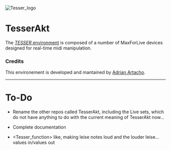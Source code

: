 ![Tesser_logo](https://docs.google.com/drawings/d/e/2PACX-1vT26NziYMaLrGHlvNspiJ9dOjXR6hZyVxrGwfkgV1MwvMTWtAWh5ZUqMsit5gSllXemcGajjddqfqnc/pub?w=131&h=129)

# TesserAkt

The [*TESSER* environment](https://bitbucket.org/AdrianArtacho/tesserakt/src/master/) is composed of a number of MaxForLive devices designed for real-time midi manipulation. 

### Credits

This environement is developed and mantained by [Adrian Artacho](https://bitbucket.org/AdrianArtacho/).

---

# To-Do

- Rename the other repos called TesserAkt, including the Live sets, which do not have anything to do with the current meaning of TesserAkt now...

- Complete documentation

- <Tesser_function> like, making leise notes loud and the louder leise... values in/values out
